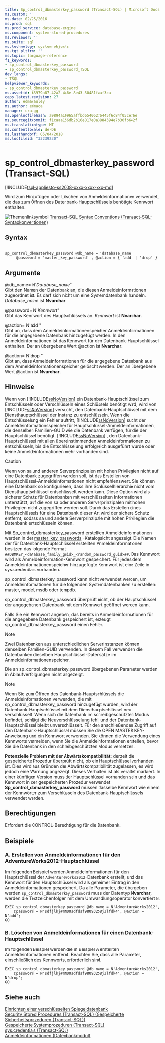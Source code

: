 ```yaml
---
title: Sp_control_dbmasterkey_password (Transact-SQL) | Microsoft Docs
ms.custom: ''
ms.date: 02/25/2016
ms.prod: sql
ms.prod_service: database-engine
ms.component: system-stored-procedures
ms.reviewer: ''
ms.suite: sql
ms.technology: system-objects
ms.tgt_pltfrm: ''
ms.topic: language-reference
f1_keywords:
- sp_control_dbmasterkey_password
- sp_control_dbmasterkey_password_TSQL
dev_langs:
- TSQL
helpviewer_keywords:
- sp_control_dbmasterkey_password
ms.assetid: 63979a87-42a2-446e-8e43-30481faaf3ca
caps.latest.revision: 27
author: edmacauley
ms.author: edmaca
manager: craigg
ms.openlocfilehash: a9894a10965affbd65406276445f6c84f05ce76e
ms.sourcegitcommit: f1caaa156db2b16e817e0a3884394e7b30fb642f
ms.translationtype: MT
ms.contentlocale: de-DE
ms.lasthandoff: 05/04/2018
ms.locfileid: "33239230"
---
```

# <a name="spcontroldbmasterkeypassword-transact-sql"></a>sp_control_dbmasterkey_password (Transact-SQL)
[!INCLUDE[tsql-appliesto-ss2008-xxxx-xxxx-xxx-md](../../includes/tsql-appliesto-ss2008-xxxx-xxxx-xxx-md.md)]

  Wird zum Hinzufügen oder Löschen von Anmeldeinformationen verwendet, die das zum Öffnen des Datenbank-Hauptschlüssels benötigte Kennwort enthalten.  
  
 ![Themenlinksymbol](../../database-engine/configure-windows/media/topic-link.gif "Topic link icon") [Transact-SQL Syntax Conventions (Transact-SQL-Syntaxkonventionen)](../../t-sql/language-elements/transact-sql-syntax-conventions-transact-sql.md)  
  
## <a name="syntax"></a>Syntax  
  
```  
  
sp_control_dbmasterkey_password @db_name = 'database_name,  
     @password = 'master_key_password' , @action = { 'add' | 'drop' }  
```  
  
## <a name="arguments"></a>Argumente  
 @db_name= N'*Database_name*"  
 Gibt den Namen der Datenbank an, die diesen Anmeldeinformationen zugeordnet ist. Es darf sich nicht um eine Systemdatenbank handeln. *Database_name* ist **Nvarchar**.  
  
 @password= N'*Kennwort*"  
 Gibt das Kennwort des Hauptschlüssels an. *Kennwort* ist **Nvarchar**.  
  
 @action= N'add "  
 Gibt an, dass dem Anmeldeinformationenspeicher Anmeldeinformationen für die angegebene Datenbank hinzugefügt werden. In den Anmeldeinformationen ist das Kennwort für den Datenbank-Hauptschlüssel enthalten. Der an übergebene Wert @action ist **Nvarchar**.  
  
 @action= N'drop "  
 Gibt an, dass Anmeldeinformationen für die angegebene Datenbank aus dem Anmeldeinformationenspeicher gelöscht werden. Der an übergebene Wert @action ist **Nvarchar**.  
  
## <a name="remarks"></a>Hinweise  
 Wenn von [!INCLUDE[ssNoVersion](../../includes/ssnoversion-md.md)] ein Datenbank-Hauptschlüssel zum Entschlüsseln oder Verschlüsseln eines Schlüssels benötigt wird, wird von [!INCLUDE[ssNoVersion](../../includes/ssnoversion-md.md)] versucht, den Datenbank-Hauptschlüssel mit dem Diensthauptschlüssel der Instanz zu entschlüsseln. Wenn die Entschlüsselung ein Fehler auftritt, [!INCLUDE[ssNoVersion](../../includes/ssnoversion-md.md)] sucht der Anmeldeinformationsspeicher für Hauptschlüssel-Anmeldeinformationen, die denselben Familien-GUID wie die Datenbank verfügen, für die der Hauptschlüssel benötigt. [!INCLUDE[ssNoVersion](../../includes/ssnoversion-md.md)] , den Datenbank-Hauptschlüssel mit allen übereinstimmenden Anmeldeinformationen zu entschlüsseln, bis die Entschlüsselung erfolgreich ausgeführt wurde oder keine Anmeldeinformationen mehr vorhanden sind.  
  
> [!CAUTION]  
>  Wenn von sa und anderen Serverprinzipalen mit hohen Privilegien nicht auf eine Datenbank zugegriffen werden soll, ist das Erstellen von Hauptschlüssel-Anmeldeinformationen nicht empfehlenswert. Sie können eine Datenbank so konfigurieren, dass ihre Schlüsselhierarchie nicht vom Diensthauptschlüssel entschlüsselt werden kann. Diese Option wird als sicherer Schutz für Datenbanken mit verschlüsselten Informationen unterstützt, auf die von sa oder anderen Serverprinzipalen mit hohen Privilegien nicht zugegriffen werden soll. Durch das Erstellen eines Hauptschlüssels für eine Datenbank dieser Art wird der sichere Schutz entfernt, sodass sa und andere Serverprinzipale mit hohen Privilegien die Datenbank entschlüsseln können.  
  
 Mit Sp_control_dbmasterkey_password erstellten Anmeldeinformationen werden in der [master_key_passwords](../../relational-databases/system-catalog-views/sys-master-key-passwords-transact-sql.md) -Katalogsicht angezeigt. Die Namen der für Datenbank-Hauptschlüssel erstellten Anmeldeinformationen besitzen das folgende Format: `##DBMKEY_<database_family_guid>_<random_password_guid>##`. Das Kennwort wird als Anmeldeinformation-Kennwort gespeichert. Für jedes dem Anmeldeinformationenspeicher hinzugefügte Kennwort ist eine Zeile in sys.credentials vorhanden.  
  
 sp_control_dbmasterkey_password kann nicht verwendet werden, um Anmeldeinformationen für die folgenden Systemdatenbanken zu erstellen: master, model, msdb oder tempdb.  
  
 sp_control_dbmasterkey_password überprüft nicht, ob der Hauptschlüssel der angegebenen Datenbank mit dem Kennwort geöffnet werden kann.  
  
 Falls Sie ein Kennwort angeben, das bereits in Anmeldeinformationen für die angegebene Datenbank gespeichert ist, erzeugt sp_control_dbmasterkey_password einen Fehler.  
  
> [!NOTE]  
>  Zwei Datenbanken aus unterschiedlichen Serverinstanzen können denselben Familien-GUID verwenden. In diesem Fall verwenden die Datenbanken dieselben Hauptschlüssel-Datensätze im Anmeldeinformationenspeicher.  
  
 Die an sp_control_dbmasterkey_password übergebenen Parameter werden in Ablaufverfolgungen nicht angezeigt.  
  
> [!NOTE]  
>  Wenn Sie zum Öffnen des Datenbank-Hauptschlüssels die Anmeldeinformationen verwenden, die mit sp_control_dbmasterkey_password hinzugefügt wurden, wird der Datenbank-Hauptschlüssel mit dem Diensthauptschlüssel neu verschlüsselt. Wenn sich die Datenbank im schreibgeschützten Modus befindet, schlägt die Neuverschlüsselung fehl, und der Datenbank-Hauptschlüssel bleibt unverschlüsselt. Für den anschließenden Zugriff auf den Datenbank-Hauptschlüssel müssen Sie die OPEN MASTER KEY-Anweisung und ein Kennwort verwenden. Sie können die Verwendung eines Kennworts vermeiden, wenn Sie die Anmeldeinformationen erstellen, bevor Sie die Datenbank in den schreibgeschützten Modus versetzen.  
  
 **Potenzielle Problem mit der Abwärtskompatibilität:** derzeit die gespeicherte Prozedur überprüft nicht, ob ein Hauptschlüssel vorhanden ist. Dies wird aus Gründen der Abwärtskompatibilität zugelassen, es wird jedoch eine Warnung angezeigt. Dieses Verhalten ist als veraltet markiert. In einer künftigen Version muss der Hauptschlüssel vorhanden sein und das Kennwort in der gespeicherten Prozedur verwendet **Sp_control_dbmasterkey_password** müssen dasselbe Kennwort wie einem der Kennwörter zum Verschlüsseln des Datenbank-Hauptschlüssels verwendet werden.  
  
## <a name="permissions"></a>Berechtigungen  
 Erfordert die CONTROL-Berechtigung für die Datenbank.  
  
## <a name="examples"></a>Beispiele  
  
### <a name="a-creating-a-credential-for-the-adventureworks2012-master-key"></a>A. Erstellen von Anmeldeinformationen für den AdventureWorks2012-Hauptschlüssel  
 Im folgenden Beispiel werden Anmeldeinformationen für den Hauptschlüssel der `AdventureWorks2012`-Datenbank erstellt, und das Kennwort für den Hauptschlüssel wird als geheimer Eintrag in den Anmeldeinformationen gespeichert. Da alle Parameter, die übergeben werden `sp_control_dbmasterkey_password` muss der Datentyp **Nvarchar**, werden die Textzeichenfolgen mit dem Umwandlungsoperator konvertiert `N`.  
  
```  
EXEC sp_control_dbmasterkey_password @db_name = N'AdventureWorks2012',   
    @password = N'sdfjlkj#mM00sdfdsf98093258jJlfdk4', @action = N'add';  
GO  
```  
  
### <a name="b-dropping-a-credential-for-a-database-master-key"></a>B. Löschen von Anmeldeinformationen für einen Datenbank-Hauptschlüssel  
 Im folgenden Beispiel werden die in Beispiel A erstellten Anmeldeinformationen entfernt. Beachten Sie, dass alle Parameter, einschließlich des Kennworts, erforderlich sind.  
  
```  
EXEC sp_control_dbmasterkey_password @db_name = N'AdventureWorks2012',   
    @password = N'sdfjlkj#mM00sdfdsf98093258jJlfdk4', @action = N'drop';  
GO  
```  
  
## <a name="see-also"></a>Siehe auch  
 [Einrichten einer verschlüsselten Spiegeldatenbank](../../database-engine/database-mirroring/set-up-an-encrypted-mirror-database.md)   
 [Security Stored Procedures &#40;Transact-SQL&#41; (Gespeicherte Sicherheitsprozeduren (Transact-SQL))](../../relational-databases/system-stored-procedures/security-stored-procedures-transact-sql.md)   
 [Gespeicherte Systemprozeduren &#40;Transact-SQL&#41;](../../relational-databases/system-stored-procedures/system-stored-procedures-transact-sql.md)   
 [sys.credentials &#40;Transact-SQL&#41;](../../relational-databases/system-catalog-views/sys-credentials-transact-sql.md)   
 [Anmeldeinformationen &#40;Datenbankmodul&#41;](../../relational-databases/security/authentication-access/credentials-database-engine.md)  
  
  
